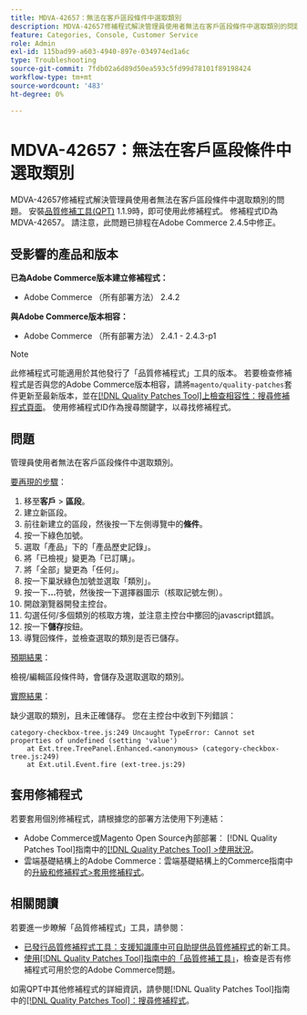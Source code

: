 ```yaml
---
title: MDVA-42657：無法在客戶區段條件中選取類別
description: MDVA-42657修補程式解決管理員使用者無法在客戶區段條件中選取類別的問題。 安裝[Quality Patches Tool (QPT)](https://experienceleague.adobe.com/en/docs/commerce-operations/tools/quality-patches-tool/quality-patches-tool-to-self-serve-quality-patches) 1.1.9後，即可使用此修補程式。 修補程式ID為MDVA-42657。 請注意，此問題已排程在Adobe Commerce 2.4.5中修正。
feature: Categories, Console, Customer Service
role: Admin
exl-id: 115bad99-a603-4940-897e-034974ed1a6c
type: Troubleshooting
source-git-commit: 7fdb02a6d89d50ea593c5fd99d78101f89198424
workflow-type: tm+mt
source-wordcount: '483'
ht-degree: 0%

---
```


# MDVA-42657：無法在客戶區段條件中選取類別

MDVA-42657修補程式解決管理員使用者無法在客戶區段條件中選取類別的問題。 安裝[品質修補工具(QPT)](https://experienceleague.adobe.com/en/docs/commerce-operations/tools/quality-patches-tool/quality-patches-tool-to-self-serve-quality-patches) 1.1.9時，即可使用此修補程式。 修補程式ID為MDVA-42657。 請注意，此問題已排程在Adobe Commerce 2.4.5中修正。

## 受影響的產品和版本

**已為Adobe Commerce版本建立修補程式：**

* Adobe Commerce （所有部署方法） 2.4.2

**與Adobe Commerce版本相容：**

* Adobe Commerce （所有部署方法） 2.4.1 - 2.4.3-p1

>[!NOTE]
>
>此修補程式可能適用於其他發行了「品質修補程式」工具的版本。 若要檢查修補程式是否與您的Adobe Commerce版本相容，請將`magento/quality-patches`套件更新至最新版本，並在[[!DNL Quality Patches Tool]上檢查相容性：搜尋修補程式頁面](https://experienceleague.adobe.com/en/docs/commerce-operations/tools/quality-patches-tool/quality-patches-tool-to-self-serve-quality-patches)。 使用修補程式ID作為搜尋關鍵字，以尋找修補程式。

## 問題

管理員使用者無法在客戶區段條件中選取類別。

<u>要再現的步驟</u>：

1. 移至&#x200B;**客戶** > **區段**。
1. 建立新區段。
1. 前往新建立的區段，然後按一下左側導覽中的&#x200B;**條件**。
1. 按一下綠色加號。
1. 選取「產品」下的「產品歷史記錄」。
1. 將「已檢視」變更為「已訂購」。
1. 將「全部」變更為「任何」。
1. 按一下巢狀綠色加號並選取「類別」。
1. 按一下&#x200B;**...**&#x200B;符號，然後按一下選擇器圖示（核取記號左側）。
1. 開啟瀏覽器開發主控台。
1. 勾選任何/多個類別的核取方塊，並注意主控台中擲回的javascript錯誤。
1. 按一下&#x200B;**儲存**&#x200B;按鈕。
1. 導覽回條件，並檢查選取的類別是否已儲存。

<u>預期結果</u>：

檢視/編輯區段條件時，會儲存及選取選取的類別。

<u>實際結果</u>：

缺少選取的類別，且未正確儲存。 您在主控台中收到下列錯誤：

```
category-checkbox-tree.js:249 Uncaught TypeError: Cannot set properties of undefined (setting 'value')
    at Ext.tree.TreePanel.Enhanced.<anonymous> (category-checkbox-tree.js:249)
    at Ext.util.Event.fire (ext-tree.js:29)
```

## 套用修補程式

若要套用個別修補程式，請根據您的部署方法使用下列連結：

* Adobe Commerce或Magento Open Source內部部署： [!DNL Quality Patches Tool]指南中的[[!DNL Quality Patches Tool] >使用狀況](/help/tools/quality-patches-tool/usage.md)。
* 雲端基礎結構上的Adobe Commerce：雲端基礎結構上的Commerce指南中的[升級和修補程式>套用修補程式](https://experienceleague.adobe.com/docs/commerce-cloud-service/user-guide/develop/upgrade/apply-patches.html)。

## 相關閱讀

若要進一步瞭解「品質修補程式」工具，請參閱：

* [已發行品質修補程式工具：支援知識庫中可自助提供品質修補程式](https://experienceleague.adobe.com/en/docs/commerce-operations/tools/quality-patches-tool/quality-patches-tool-to-self-serve-quality-patches)的新工具。
* [使用[!DNL Quality Patches Tool]指南中的「品質修補工具」](/help/tools/quality-patches-tool/patches-available-in-qpt/check-patch-for-magento-issue-with-magento-quality-patches.md)，檢查是否有修補程式可用於您的Adobe Commerce問題。

如需QPT中其他修補程式的詳細資訊，請參閱[!DNL Quality Patches Tool]指南中的[[!DNL Quality Patches Tool]：搜尋修補程式](https://experienceleague.adobe.com/tools/commerce-quality-patches/index.html)。
